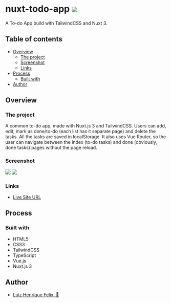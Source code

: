 # nuxt-todo-app ![](https://img.shields.io/github/license/luizhf42/nuxt-todo-app?style=for-the-badge)

A To-do App build with TailwindCSS and Nuxt 3.

## Table of contents

- [Overview](#overview)
  - [The project](#the-project)
  - [Screenshot](#screenshot)
  - [Links](#links)
- [Process](#process)
  - [Built with](#built-with)
- [Author](#author)

## Overview

### The project

A common to-do app, made with Nuxt.js 3 and TailwindCSS. Users can add, edit, mark as done/to-do (each list has it separate page) and delete the tasks. All the tasks are saved in localStorage. It also uses Vue Router, so the user can navigate between the index (to-do tasks) and done (obviously, done tasks) pages without the page reload.  

### Screenshot

![](./assets/screenshot.png)
![](./assets/screenshot2.png)

### Links

- [Live Site URL](https://nuxt-todo-app-luizhf42.vercel.app/)

## Process

### Built with

- HTML5
- CSS3
- TailwindCSS
- TypeScript
- Vue.js
- Nuxt.js 3

## Author

- [Luiz Henrique Felix. 🐢](https://www.linkedin.com/in/luiz-henrique-felix)

